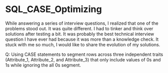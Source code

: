 # SQL_CASE_Optimizing

While answering a series of interview questions, I realized that one of the problems stood out. It was quite different. I had to tinker and think over solutions after testing a bit. It was probably the best technical interview question I have ever had because it was more than a knowledge check. It stuck with me so much, I would like to share the evolution of my solutions.


Q: Using CASE statements to segment rows across three independent traits (Attribute_1, Attribute_2, and Attribute_3) that only include values of 0s and 1s while ignoring the all 0s segment.
